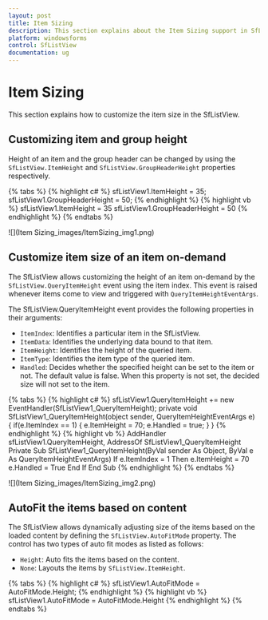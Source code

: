 ```yaml
---
layout: post
title: Item Sizing
description: This section explains about the Item Sizing support in SfListView.
platform: windowsforms
control: SfListView
documentation: ug
---
```


# Item Sizing
This section explains how to customize the item size in the SfListView.

## Customizing item and group height
Height of an item and the group header can be changed by using the `SfListView.ItemHeight` and `SfListView.GroupHeaderHeight` properties respectively.

{% tabs %}
{% highlight c# %}
sfListView1.ItemHeight = 35;
sfListView1.GroupHeaderHeight = 50;
{% endhighlight %}
{% highlight vb %}
sfListView1.ItemHeight = 35
sfListView1.GroupHeaderHeight = 50
{% endhighlight %}
{% endtabs %}

![](Item Sizing_images/ItemSizing_img1.png)

## Customize item size of an item on-demand
The SfListView allows customizing the height of an item on-demand by the `SfListView.QueryItemHeight` event using the item index. This event is raised whenever items come to view and triggered with `QueryItemHeightEventArgs`.

The SfListView.QueryItemHeight event provides the following properties in their arguments:

*	`ItemIndex`: Identifies a particular item in the SfListView.
*	`ItemData`: Identifies the underlying data bound to that item.
*	`ItemHeight`: Identifies the height of the queried item. 
*	`ItemType`: Identifies the item type of the queried item.
*	`Handled`: Decides whether the specified height can be set to the item or not. The default value is false. When this property is not set, the decided size will not set to the item.

{% tabs %}
{% highlight c# %}
sfListView1.QueryItemHeight += new EventHandler<QueryItemHeightEventArgs>(SfListView1_QueryItemHeight);
private void SfListView1_QueryItemHeight(object sender, QueryItemHeightEventArgs e)
{
   if(e.ItemIndex == 1)
   {
       e.ItemHeight = 70;
       e.Handled = true;
   }
}
{% endhighlight %}
{% highlight vb %}
AddHandler sfListView1.QueryItemHeight, AddressOf SfListView1_QueryItemHeight
Private Sub SfListView1_QueryItemHeight(ByVal sender As Object, ByVal e As QueryItemHeightEventArgs)
   If e.ItemIndex = 1 Then
	   e.ItemHeight = 70
	   e.Handled = True
   End If
End Sub
{% endhighlight %}
{% endtabs %}

![](Item Sizing_images/ItemSizing_img2.png)

## AutoFit the items based on content
The SfListView allows dynamically adjusting size of the items based on the loaded content by defining the `SfListView.AutoFitMode` property. The control has two types of auto fit modes as listed as follows:

*	`Height`: Auto fits the items based on the content.
*	`None`: Layouts the items by `SfListView.ItemHeight`.

{% tabs %}
{% highlight c# %}
sfListView1.AutoFitMode = AutoFitMode.Height;
{% endhighlight %}
{% highlight vb %}
sfListView1.AutoFitMode = AutoFitMode.Height
{% endhighlight %}
{% endtabs %}

